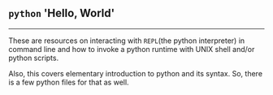## `python` 'Hello, World'
---
These are resources on interacting with `REPL`(the python interpreter) in command line and how to invoke a python runtime with UNIX shell and/or python scripts.

Also, this covers elementary introduction to python and its syntax. So, there is a few python files for that as well.
